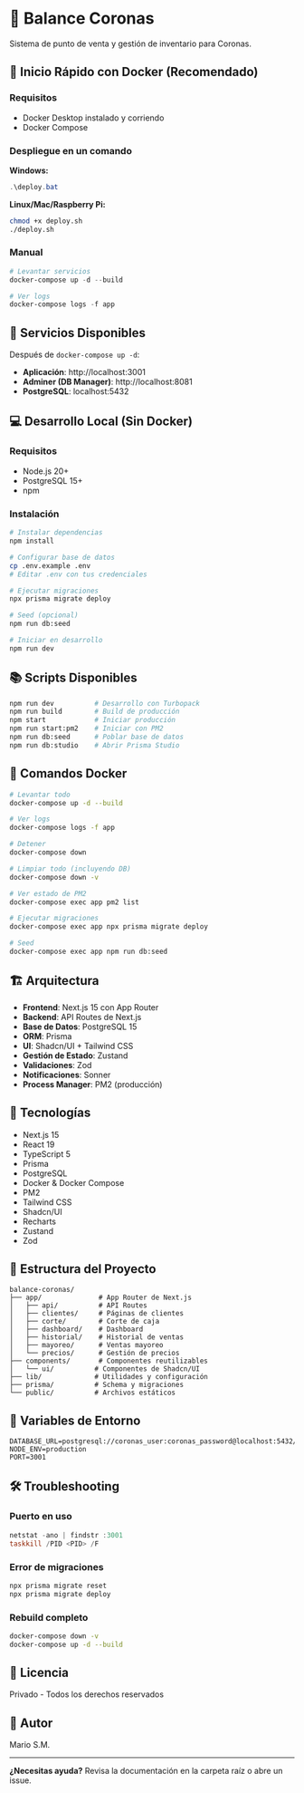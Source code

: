 # 🏪 Balance Coronas

Sistema de punto de venta y gestión de inventario para Coronas.

## 🚀 Inicio Rápido con Docker (Recomendado)

### Requisitos

- Docker Desktop instalado y corriendo
- Docker Compose

### Despliegue en un comando

**Windows:**

```powershell
.\deploy.bat
```

**Linux/Mac/Raspberry Pi:**

```bash
chmod +x deploy.sh
./deploy.sh
```

### Manual

```powershell
# Levantar servicios
docker-compose up -d --build

# Ver logs
docker-compose logs -f app
```

## 📍 Servicios Disponibles

Después de `docker-compose up -d`:

- **Aplicación**: http://localhost:3001
- **Adminer (DB Manager)**: http://localhost:8081
- **PostgreSQL**: localhost:5432

## 💻 Desarrollo Local (Sin Docker)

### Requisitos

- Node.js 20+
- PostgreSQL 15+
- npm

### Instalación

```bash
# Instalar dependencias
npm install

# Configurar base de datos
cp .env.example .env
# Editar .env con tus credenciales

# Ejecutar migraciones
npx prisma migrate deploy

# Seed (opcional)
npm run db:seed

# Iniciar en desarrollo
npm run dev
```

## 📚 Scripts Disponibles

```bash
npm run dev          # Desarrollo con Turbopack
npm run build        # Build de producción
npm start            # Iniciar producción
npm run start:pm2    # Iniciar con PM2
npm run db:seed      # Poblar base de datos
npm run db:studio    # Abrir Prisma Studio
```

## 🐳 Comandos Docker

```bash
# Levantar todo
docker-compose up -d --build

# Ver logs
docker-compose logs -f app

# Detener
docker-compose down

# Limpiar todo (incluyendo DB)
docker-compose down -v

# Ver estado de PM2
docker-compose exec app pm2 list

# Ejecutar migraciones
docker-compose exec app npx prisma migrate deploy

# Seed
docker-compose exec app npm run db:seed
```

## 🏗️ Arquitectura

- **Frontend**: Next.js 15 con App Router
- **Backend**: API Routes de Next.js
- **Base de Datos**: PostgreSQL 15
- **ORM**: Prisma
- **UI**: Shadcn/UI + Tailwind CSS
- **Gestión de Estado**: Zustand
- **Validaciones**: Zod
- **Notificaciones**: Sonner
- **Process Manager**: PM2 (producción)

## 🔧 Tecnologías

- Next.js 15
- React 19
- TypeScript 5
- Prisma
- PostgreSQL
- Docker & Docker Compose
- PM2
- Tailwind CSS
- Shadcn/UI
- Recharts
- Zustand
- Zod

## 📂 Estructura del Proyecto

```
balance-coronas/
├── app/              # App Router de Next.js
│   ├── api/          # API Routes
│   ├── clientes/     # Páginas de clientes
│   ├── corte/        # Corte de caja
│   ├── dashboard/    # Dashboard
│   ├── historial/    # Historial de ventas
│   ├── mayoreo/      # Ventas mayoreo
│   └── precios/      # Gestión de precios
├── components/       # Componentes reutilizables
│   └── ui/          # Componentes de Shadcn/UI
├── lib/             # Utilidades y configuración
├── prisma/          # Schema y migraciones
└── public/          # Archivos estáticos
```

## 🔐 Variables de Entorno

```env
DATABASE_URL=postgresql://coronas_user:coronas_password@localhost:5432/coronas_db
NODE_ENV=production
PORT=3001
```

## 🛠️ Troubleshooting

### Puerto en uso

```powershell
netstat -ano | findstr :3001
taskkill /PID <PID> /F
```

### Error de migraciones

```bash
npx prisma migrate reset
npx prisma migrate deploy
```

### Rebuild completo

```bash
docker-compose down -v
docker-compose up -d --build
```

## 📝 Licencia

Privado - Todos los derechos reservados

## 👥 Autor

Mario S.M.

---

**¿Necesitas ayuda?** Revisa la documentación en la carpeta raíz o abre un issue.

